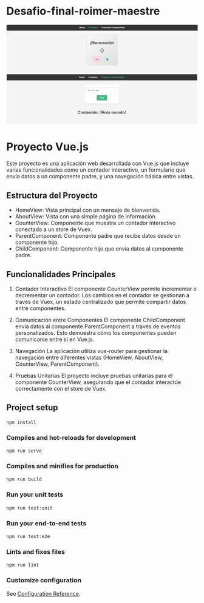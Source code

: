 # Desafio-final-roimer-maestre


![alt](./public/contador-img.png)
![alt](./public/componentes-conexion-img.png)

# Proyecto Vue.js

Este proyecto es una aplicación web desarrollada con Vue.js que incluye varias funcionalidades como un contador interactivo, un formulario que envía datos a un componente padre, y una navegación básica entre vistas.

## Estructura del Proyecto

<ul>
<li>HomeView: Vista principal con un mensaje de bienvenida.</li>
<li>AboutView: Vista con una simple página de información.</li>
<li>CounterView: Componente que muestra un contador interactivo conectado a un store de Vuex.</li>
<li>ParentComponent: Componente padre que recibe datos desde un componente hijo.</li>
<li>ChildComponent: Componente hijo que envía datos al componente padre.</li>
</ul>

## Funcionalidades Principales

1. Contador Interactivo
   El componente CounterView permite incrementar o decrementar un contador. Los cambios en el contador se gestionan a través de Vuex, un estado centralizado que permite compartir datos entre componentes.

2. Comunicación entre Componentes
   El componente ChildComponent envía datos al componente ParentComponent a través de eventos personalizados. Esto demuestra cómo los componentes pueden comunicarse entre sí en Vue.js.

3. Navegación
   La aplicación utiliza vue-router para gestionar la navegación entre diferentes vistas (HomeView, AboutView, CounterView, ParentComponent).

4. Pruebas Unitarias
   El proyecto incluye pruebas unitarias para el componente CounterView, asegurando que el contador interactúe correctamente con el store de Vuex.

## Project setup

```
npm install
```

### Compiles and hot-reloads for development

```
npm run serve
```

### Compiles and minifies for production

```
npm run build
```

### Run your unit tests

```
npm run test:unit
```

### Run your end-to-end tests

```
npm run test:e2e
```

### Lints and fixes files

```
npm run lint
```

### Customize configuration

See [Configuration Reference](https://cli.vuejs.org/config/).
